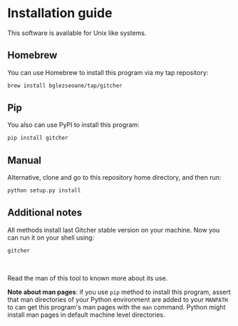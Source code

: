 # Installation guide

This software is available for Unix like systems.

## Homebrew

You can use Homebrew to install this program via my tap repository:

```sh
brew install bglezseoane/tap/gitcher
```

## Pip

You also can use PyPI to install this program:

```sh
pip install gitcher
```

## Manual

Alternative, clone and go to this repository home directory, and then run:

```sh
python setup.py install
```

## Additional notes

All methods install last Gitcher stable version on your machine. Now you can run it on your shell using:

```sh
gitcher
```

<br>

Read the man of this tool to known more about its use.

**Note about man pages**: if you use `pip` method to install this program, assert that man directories of your Python environment are added to your `MANPATH` to can get this program's man pages with the `man` command. Python might install man pages in default machine level directories.

